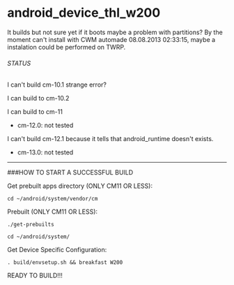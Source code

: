 # android_device_thl_w200
It builds but not sure yet if it boots maybe a problem with partitions?
By the moment can't install with CWM automade 08.08.2013 02:33:15, maybe a instalation could be performed on TWRP.

###### STATUS
I can't build cm-10.1 strange error?

I can build to cm-10.2

I can build to cm-11

- cm-12.0: not tested

I can't build cm-12.1 because it tells that android_runtime doesn't exists.

- cm-13.0: not tested

-----
###HOW TO START A SUCCESSFUL BUILD

Get prebuilt apps directory (ONLY CM11 OR LESS):

    cd ~/android/system/vendor/cm

Prebuilt (ONLY CM11 OR LESS):

    ./get-prebuilts

    cd ~/android/system/

Get Device Specific Configuration:

    . build/envsetup.sh && breakfast W200

READY TO BUILD!!!
